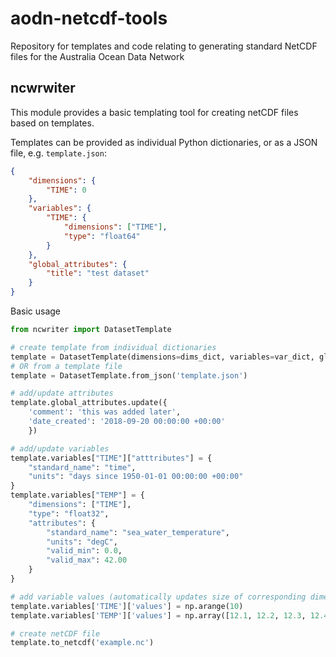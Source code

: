 # aodn-netcdf-tools
Repository for templates and code relating to generating standard NetCDF files for the Australia Ocean Data Network

## ncwrwiter

This module provides a basic templating tool for creating netCDF files based on templates.

Templates can be provided as individual Python dictionaries, or as a JSON file, e.g. `template.json`:
```json
{
    "dimensions": {
        "TIME": 0
    },
    "variables": {
        "TIME": {
            "dimensions": ["TIME"],
            "type": "float64"
        }
    },
    "global_attributes": {
        "title": "test dataset"
    }
}
```
Basic usage
```python
from ncwriter import DatasetTemplate

# create template from individual dictionaries
template = DatasetTemplate(dimensions=dims_dict, variables=var_dict, global_attributes=gatt_dict)
# OR from a template file
template = DatasetTemplate.from_json('template.json')

# add/update attributes
template.global_attributes.update({
    'comment': 'this was added later',
    'date_created': '2018-09-20 00:00:00 +00:00'
    })

# add/update variables
template.variables["TIME"]["atttributes"] = {
    "standard_name": "time",
    "units": "days since 1950-01-01 00:00:00 +00:00"
}
template.variables["TEMP"] = {
    "dimensions": ["TIME"],
    "type": "float32",
    "attributes": {
        "standard_name": "sea_water_temperature",
        "units": "degC",
        "valid_min": 0.0,
        "valid_max": 42.00
    }
}

# add variable values (automatically updates size of corresponding dimensions)
template.variables['TIME']['values'] = np.arange(10)
template.variables['TEMP']['values'] = np.array([12.1, 12.2, 12.3, 12.4, 12.5, 12.6, 12.7, 12.8, 12.9, 13.0])

# create netCDF file
template.to_netcdf('example.nc')

```
